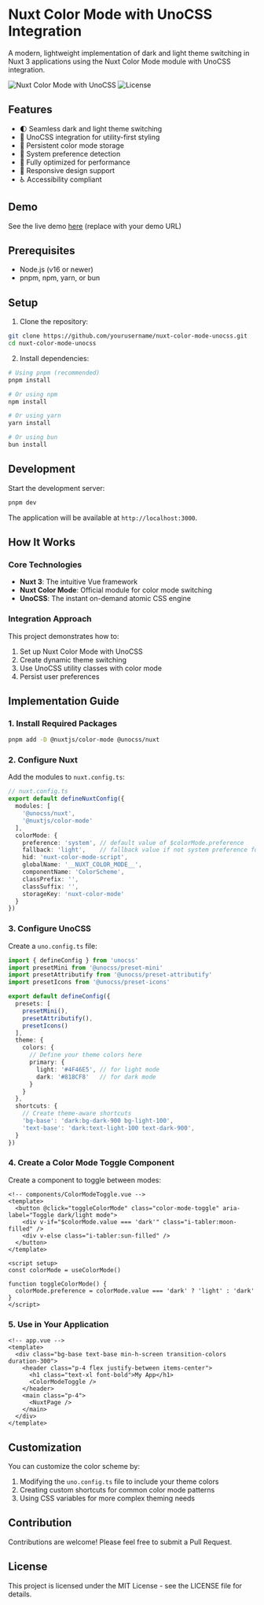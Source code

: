 # Nuxt Color Mode with UnoCSS Integration

A modern, lightweight implementation of dark and light theme switching in Nuxt 3 applications using the Nuxt Color Mode module with UnoCSS integration.

![Nuxt Color Mode with UnoCSS](https://img.shields.io/badge/Nuxt%203-Color%20Mode%20+%20UnoCSS-00DC82)
![License](https://img.shields.io/badge/license-MIT-blue.svg)

## Features

- 🌓 Seamless dark and light theme switching
- 🎨 UnoCSS integration for utility-first styling
- 💾 Persistent color mode storage
- 🔄 System preference detection
- 🚀 Fully optimized for performance
- 📱 Responsive design support
- ♿ Accessibility compliant

## Demo

See the live demo [here](#) (replace with your demo URL)

## Prerequisites

- Node.js (v16 or newer)
- pnpm, npm, yarn, or bun

## Setup

1. Clone the repository:

```bash
git clone https://github.com/yourusername/nuxt-color-mode-unocss.git
cd nuxt-color-mode-unocss
```

2. Install dependencies:

```bash
# Using pnpm (recommended)
pnpm install

# Or using npm
npm install

# Or using yarn
yarn install

# Or using bun
bun install
```

## Development

Start the development server:

```bash
pnpm dev
```

The application will be available at `http://localhost:3000`.

## How It Works

### Core Technologies

- **Nuxt 3**: The intuitive Vue framework
- **Nuxt Color Mode**: Official module for color mode switching
- **UnoCSS**: The instant on-demand atomic CSS engine

### Integration Approach

This project demonstrates how to:

1. Set up Nuxt Color Mode with UnoCSS
2. Create dynamic theme switching
3. Use UnoCSS utility classes with color mode
4. Persist user preferences

## Implementation Guide

### 1. Install Required Packages

```bash
pnpm add -D @nuxtjs/color-mode @unocss/nuxt
```

### 2. Configure Nuxt

Add the modules to `nuxt.config.ts`:

```ts
// nuxt.config.ts
export default defineNuxtConfig({
  modules: [
    '@unocss/nuxt',
    '@nuxtjs/color-mode'
  ],
  colorMode: {
    preference: 'system', // default value of $colorMode.preference
    fallback: 'light',    // fallback value if not system preference found
    hid: 'nuxt-color-mode-script',
    globalName: '__NUXT_COLOR_MODE__',
    componentName: 'ColorScheme',
    classPrefix: '',
    classSuffix: '',
    storageKey: 'nuxt-color-mode'
  }
})
```

### 3. Configure UnoCSS

Create a `uno.config.ts` file:

```ts
import { defineConfig } from 'unocss'
import presetMini from '@unocss/preset-mini'
import presetAttributify from '@unocss/preset-attributify'
import presetIcons from '@unocss/preset-icons'

export default defineConfig({
  presets: [
    presetMini(),
    presetAttributify(),
    presetIcons()
  ],
  theme: {
    colors: {
      // Define your theme colors here
      primary: {
        light: '#4F46E5', // for light mode
        dark: '#818CF8'   // for dark mode
      }
    }
  },
  shortcuts: {
    // Create theme-aware shortcuts
    'bg-base': 'dark:bg-dark-900 bg-light-100',
    'text-base': 'dark:text-light-100 text-dark-900',
  }
})
```

### 4. Create a Color Mode Toggle Component

Create a component to toggle between modes:

```vue
<!-- components/ColorModeToggle.vue -->
<template>
  <button @click="toggleColorMode" class="color-mode-toggle" aria-label="Toggle dark/light mode">
    <div v-if="$colorMode.value === 'dark'" class="i-tabler:moon-filled" />
    <div v-else class="i-tabler:sun-filled" />
  </button>
</template>

<script setup>
const colorMode = useColorMode()

function toggleColorMode() {
  colorMode.preference = colorMode.value === 'dark' ? 'light' : 'dark'
}
</script>
```

### 5. Use in Your Application

```vue
<!-- app.vue -->
<template>
  <div class="bg-base text-base min-h-screen transition-colors duration-300">
    <header class="p-4 flex justify-between items-center">
      <h1 class="text-xl font-bold">My App</h1>
      <ColorModeToggle />
    </header>
    <main class="p-4">
      <NuxtPage />
    </main>
  </div>
</template>
```

## Customization

You can customize the color scheme by:

1. Modifying the `uno.config.ts` file to include your theme colors
2. Creating custom shortcuts for common color mode patterns
3. Using CSS variables for more complex theming needs

## Contribution

Contributions are welcome! Please feel free to submit a Pull Request.

## License

This project is licensed under the MIT License - see the LICENSE file for details.
